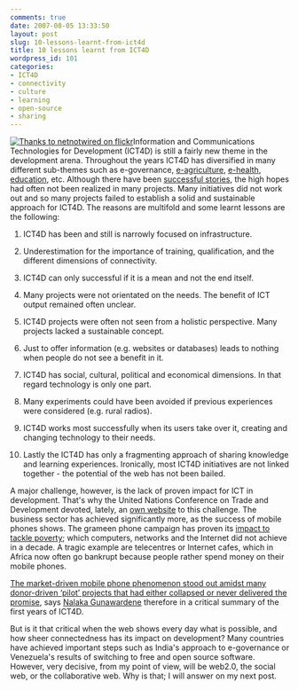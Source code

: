 ```yaml
---
comments: true
date: 2007-08-05 13:33:50
layout: post
slug: 10-lessons-learnt-from-ict4d
title: 10 lessons learnt from ICT4D
wordpress_id: 101
categories:
- ICT4D
- connectivity
- culture
- learning
- open-source
- sharing
---
```


[![Thanks to netnotwired on flickr](/images/08/638494465_a8f93a03e6_m.jpg)](http://www.flickr.com/photos/ihoward/638494465/)Information and Communications Technologies for Development (ICT4D) is still a fairly new theme in the development arena. Throughout the years ICT4D has diversified in many different sub-themes such as e-governance, [e-agriculture](http://www.e-agriculture.org), [e-health](http://en.wikipedia.org/wiki/EHealth), [education](http://www.wikieducator.org/ICT4EdAfrica), etc. Although there have been [successful stories](http://www.itu.int/osg/spu/wsis-themes/ict_stories/), the high hopes had often not been realized in many projects. Many initiatives did not work out and so many projects failed to establish a solid and sustainable approach for ICT4D. The reasons are multifold and some learnt lessons are the following:



	
  1. ICT4D has been and still is narrowly focused on infrastructure.

	
  2. Underestimation for the importance of training, qualification, and the different dimensions of connectivity.

	
  3. ICT4D can only successful if it is a mean and not the end itself.

	
  4. Many projects were not orientated on the needs. The benefit of ICT output remained often unclear.

	
  5. ICT4D projects were often not seen from a holistic perspective. Many projects lacked a sustainable concept.

	
  6. Just to offer information (e.g. websites or databases) leads to nothing when people do not see a benefit in it.

	
  7. ICT4D has social, cultural, political and economical dimensions. In that regard technology is only one part.

	
  8. Many experiments could have been avoided if previous experiences were considered (e.g. rural radios).

	
  9. ICT4D works most successfully when its users take over it, creating and changing technology to their needs.

	
  10. Lastly the ICT4D has only a fragmenting approach of sharing knowledge and learning experiences. Ironically, most ICT4D initiatives are not linked together - the potential of the web has not been bailed.


A major challenge, however, is the lack of proven impact for ICT in development. That's why the United Nations Conference on Trade and Development devoted, lately, an [own website](http://new.unctad.org/default____575.aspx) to this challenge. The business sector has achieved significantly more, as the success of mobile phones shows. The grameen phone campaign has proven its [impact to tackle poverty](http://www.ted.com/index.php/talks/view/id/79); which computers, networks and the Internet did not achieve in a decade. A tragic example are telecentres or Internet cafes, which in Africa now often go bankrupt because people rather spend money on their mobile phones.


[The market-driven mobile phone phenomenon stood out amidst many donor-driven ‘pilot’ projects that had either collapsed or never delivered the promise](http://www.islamonline.net/English/Science/2005/11/article10.shtml), says [Nalaka Gunawardene](http://movingimages.wordpress.com/) therefore in a critical summary of the first years of ICT4D.


But is it that critical when the web shows every day what is possible, and how sheer connectedness has its impact on development? Many countries have achieved important steps such as India's approach to e-governance or Venezuela's results of switching to free and open source software. However, very decisive, from my point of view, will be web2.0, the social web, or the collaborative web. Why is that; I will answer on my next post.
